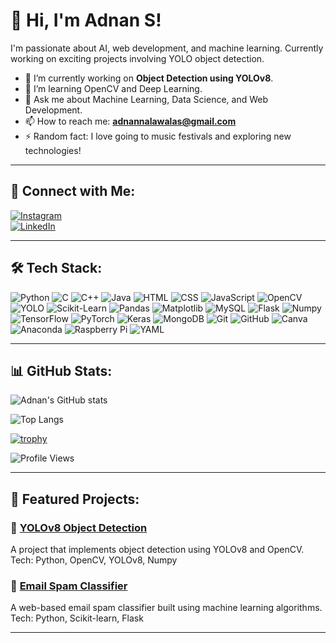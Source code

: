 # 👋 Hi, I'm Adnan S!  
I'm passionate about AI, web development, and machine learning. Currently working on exciting projects involving YOLO object detection.

- 🔭 I’m currently working on **Object Detection using YOLOv8**.
- 🌱 I’m learning OpenCV and Deep Learning.
- 💬 Ask me about Machine Learning, Data Science, and Web Development.
- 📫 How to reach me: **[adnannalawalas@gmail.com](mailto:adnannalawalas@gmail.com)**  
- ⚡ Random fact: I love going to music festivals and exploring new technologies!

---

## 🔗 Connect with Me:
[![Instagram](https://img.shields.io/badge/Instagram-E4405F?style=flat&logo=instagram&logoColor=white)](https://instagram.com/_.addstagram._)  
[![LinkedIn](https://img.shields.io/badge/LinkedIn-0A66C2?style=flat&logo=linkedin&logoColor=white)](https://linkedin.com/in/adnansn)

---

## 🛠️ Tech Stack:
![Python](https://img.shields.io/badge/Python-3776AB?style=flat&logo=python&logoColor=white)
![C](https://img.shields.io/badge/C-A8B9CC?style=flat&logo=c&logoColor=black)
![C++](https://img.shields.io/badge/C++-00599C?style=flat&logo=c%2B%2B&logoColor=white)
![Java](https://img.shields.io/badge/Java-007396?style=flat&logo=java&logoColor=white)
![HTML](https://img.shields.io/badge/HTML-E34F26?style=flat&logo=html5&logoColor=white)
![CSS](https://img.shields.io/badge/CSS-1572B6?style=flat&logo=css3&logoColor=white)
![JavaScript](https://img.shields.io/badge/JavaScript-F7DF1E?style=flat&logo=javascript&logoColor=black)
![OpenCV](https://img.shields.io/badge/OpenCV-5C3EE8?style=flat&logo=opencv&logoColor=white)
![YOLO](https://img.shields.io/badge/YOLO-00FFFF?style=flat&logo=yolo&logoColor=black)
![Scikit-Learn](https://img.shields.io/badge/Scikit--Learn-F7931E?style=flat&logo=scikit-learn&logoColor=black)
![Pandas](https://img.shields.io/badge/Pandas-150458?style=flat&logo=pandas&logoColor=white)
![Matplotlib](https://img.shields.io/badge/Matplotlib-11557C?style=flat)
![MySQL](https://img.shields.io/badge/MySQL-4479A1?style=flat&logo=mysql&logoColor=white)
![Flask](https://img.shields.io/badge/Flask-000000?style=flat&logo=flask&logoColor=white)
![Numpy](https://img.shields.io/badge/Numpy-013243?style=flat&logo=numpy&logoColor=white)
![TensorFlow](https://img.shields.io/badge/TensorFlow-FF6F00?style=flat&logo=tensorflow&logoColor=white)
![PyTorch](https://img.shields.io/badge/PyTorch-EE4C2C?style=flat&logo=pytorch&logoColor=white)
![Keras](https://img.shields.io/badge/Keras-D00000?style=flat&logo=keras&logoColor=white)
![MongoDB](https://img.shields.io/badge/MongoDB-47A248?style=flat&logo=mongodb&logoColor=white)
![Git](https://img.shields.io/badge/Git-F05032?style=flat&logo=git&logoColor=white)
![GitHub](https://img.shields.io/badge/GitHub-181717?style=flat&logo=github&logoColor=white)
![Canva](https://img.shields.io/badge/Canva-00C4CC?style=flat&logo=canva&logoColor=white)
![Anaconda](https://img.shields.io/badge/Anaconda-44A833?style=flat&logo=anaconda&logoColor=white)
![Raspberry Pi](https://img.shields.io/badge/Raspberry_Pi-C51A4A?style=flat&logo=raspberry-pi&logoColor=white)
![YAML](https://img.shields.io/badge/YAML-000000?style=flat&logo=yaml&logoColor=white)


---

## 📊 GitHub Stats:
![Adnan's GitHub stats](https://github-readme-stats.vercel.app/api?username=AdnanSN&show_icons=true&theme=dark)

![Top Langs](https://github-readme-stats.vercel.app/api/top-langs/?username=AdnanSN&layout=compact&theme=dark)

[![trophy](https://github-profile-trophy.vercel.app/?username=AdnanSN&theme=darkhub)](https://github.com/ryo-ma/github-profile-trophy)

![Profile Views](https://komarev.com/ghpvc/?username=AdnanSN&color=blue)

---

## 📌 Featured Projects:
### 🔹 [YOLOv8 Object Detection](https://github.com/AdnanSN/YOLOv8-object-detection)
A project that implements object detection using YOLOv8 and OpenCV.  
Tech: Python, OpenCV, YOLOv8, Numpy  

### 🔹 [Email Spam Classifier](https://github.com/AdnanSN/email-spam-classifier)
A web-based email spam classifier built using machine learning algorithms.  
Tech: Python, Scikit-learn, Flask  

---

